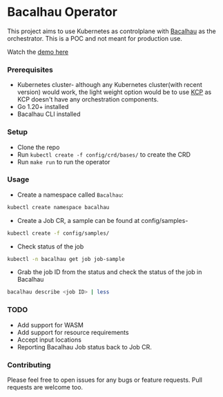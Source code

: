 # Bacalhau Operator

 This project aims to use Kubernetes as controlplane with [Bacalhau](https://docs.bacalhau.org/) as the orchestrator. This is a POC and not meant for production use.

Watch the [demo here](https://asciinema.org/a/pmzXUKHOdapidvGFNrFNQ9OiY)

### Prerequisites
* Kubernetes cluster- although any Kubernetes cluster(with recent version) would work, the light weight option would be to use [KCP](https://github.com/kcp-dev/kcp) as KCP doesn't have any orchestration components.
* Go 1.20+ installed 
* Bacalhau CLI installed

### Setup
* Clone the repo
* Run `kubectl create -f config/crd/bases/` to create the CRD
* Run `make run` to run the operator


### Usage
* Create a namespace called `Bacalhau`:
```bash
kubectl create namespace bacalhau
````

* Create a Job CR, a sample can be found at config/samples-
```bash
kubectl create -f config/samples/
````

* Check status of the job
```bash
kubectl -n bacalhau get job job-sample
```

* Grab the job ID from the status and check the status of the job in Bacalhau
```bash
bacalhau describe <job ID> | less
```

### TODO
* Add support for WASM
* Add support for resource requirements
* Accept input locations
* Reporting Bacalhau Job status back to Job CR. 


### Contributing
Please feel free to open issues for any bugs or feature requests. Pull requests are welcome too.